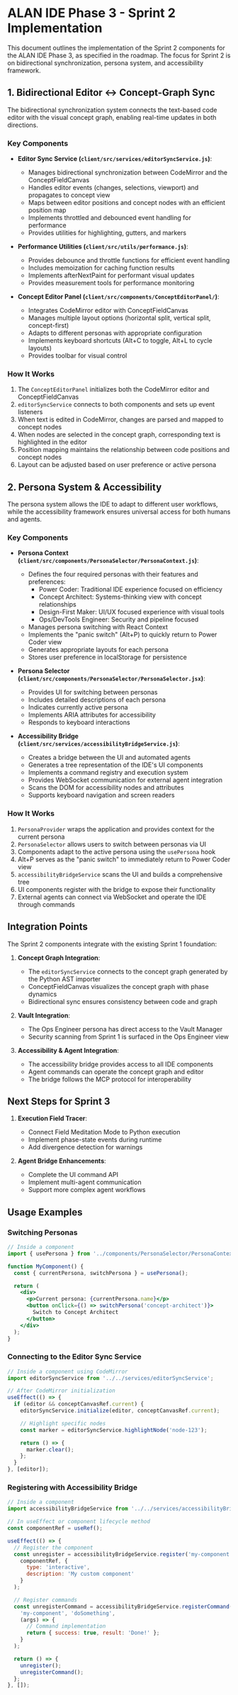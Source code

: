 # ALAN IDE Phase 3 - Sprint 2 Implementation

This document outlines the implementation of the Sprint 2 components for the ALAN IDE Phase 3, as specified in the roadmap. The focus for Sprint 2 is on bidirectional synchronization, persona system, and accessibility framework.

## 1. Bidirectional Editor ↔ Concept-Graph Sync

The bidirectional synchronization system connects the text-based code editor with the visual concept graph, enabling real-time updates in both directions.

### Key Components

- **Editor Sync Service (`client/src/services/editorSyncService.js`)**:
  - Manages bidirectional synchronization between CodeMirror and the ConceptFieldCanvas
  - Handles editor events (changes, selections, viewport) and propagates to concept view
  - Maps between editor positions and concept nodes with an efficient position map
  - Implements throttled and debounced event handling for performance
  - Provides utilities for highlighting, gutters, and markers

- **Performance Utilities (`client/src/utils/performance.js`)**:
  - Provides debounce and throttle functions for efficient event handling
  - Includes memoization for caching function results
  - Implements afterNextPaint for performant visual updates
  - Provides measurement tools for performance monitoring

- **Concept Editor Panel (`client/src/components/ConceptEditorPanel/`)**:
  - Integrates CodeMirror editor with ConceptFieldCanvas
  - Manages multiple layout options (horizontal split, vertical split, concept-first)
  - Adapts to different personas with appropriate configuration
  - Implements keyboard shortcuts (Alt+C to toggle, Alt+L to cycle layouts)
  - Provides toolbar for visual control

### How It Works

1. The `ConceptEditorPanel` initializes both the CodeMirror editor and ConceptFieldCanvas
2. `editorSyncService` connects to both components and sets up event listeners
3. When text is edited in CodeMirror, changes are parsed and mapped to concept nodes
4. When nodes are selected in the concept graph, corresponding text is highlighted in the editor
5. Position mapping maintains the relationship between code positions and concept nodes
6. Layout can be adjusted based on user preference or active persona

## 2. Persona System & Accessibility

The persona system allows the IDE to adapt to different user workflows, while the accessibility framework ensures universal access for both humans and agents.

### Key Components

- **Persona Context (`client/src/components/PersonaSelector/PersonaContext.js`)**:
  - Defines the four required personas with their features and preferences:
    - Power Coder: Traditional IDE experience focused on efficiency
    - Concept Architect: Systems-thinking view with concept relationships
    - Design-First Maker: UI/UX focused experience with visual tools
    - Ops/DevTools Engineer: Security and pipeline focused
  - Manages persona switching with React Context
  - Implements the "panic switch" (Alt+P) to quickly return to Power Coder view
  - Generates appropriate layouts for each persona
  - Stores user preference in localStorage for persistence

- **Persona Selector (`client/src/components/PersonaSelector/PersonaSelector.jsx`)**:
  - Provides UI for switching between personas
  - Includes detailed descriptions of each persona
  - Indicates currently active persona
  - Implements ARIA attributes for accessibility
  - Responds to keyboard interactions

- **Accessibility Bridge (`client/src/services/accessibilityBridgeService.js`)**:
  - Creates a bridge between the UI and automated agents
  - Generates a tree representation of the IDE's UI components
  - Implements a command registry and execution system
  - Provides WebSocket communication for external agent integration
  - Scans the DOM for accessibility nodes and attributes
  - Supports keyboard navigation and screen readers

### How It Works

1. `PersonaProvider` wraps the application and provides context for the current persona
2. `PersonaSelector` allows users to switch between personas via UI
3. Components adapt to the active persona using the `usePersona` hook
4. Alt+P serves as the "panic switch" to immediately return to Power Coder view
5. `accessibilityBridgeService` scans the UI and builds a comprehensive tree
6. UI components register with the bridge to expose their functionality
7. External agents can connect via WebSocket and operate the IDE through commands

## Integration Points

The Sprint 2 components integrate with the existing Sprint 1 foundation:

1. **Concept Graph Integration**:
   - The `editorSyncService` connects to the concept graph generated by the Python AST importer
   - ConceptFieldCanvas visualizes the concept graph with phase dynamics
   - Bidirectional sync ensures consistency between code and graph

2. **Vault Integration**:
   - The Ops Engineer persona has direct access to the Vault Manager
   - Security scanning from Sprint 1 is surfaced in the Ops Engineer view

3. **Accessibility & Agent Integration**:
   - The accessibility bridge provides access to all IDE components
   - Agent commands can operate the concept graph and editor
   - The bridge follows the MCP protocol for interoperability

## Next Steps for Sprint 3

1. **Execution Field Tracer**:
   - Connect Field Meditation Mode to Python execution
   - Implement phase-state events during runtime
   - Add divergence detection for warnings

2. **Agent Bridge Enhancements**:
   - Complete the UI command API
   - Implement multi-agent communication
   - Support more complex agent workflows

## Usage Examples

### Switching Personas

```jsx
// Inside a component
import { usePersona } from '../components/PersonaSelector/PersonaContext';

function MyComponent() {
  const { currentPersona, switchPersona } = usePersona();

  return (
    <div>
      <p>Current persona: {currentPersona.name}</p>
      <button onClick={() => switchPersona('concept-architect')}>
        Switch to Concept Architect
      </button>
    </div>
  );
}
```

### Connecting to the Editor Sync Service

```jsx
// Inside a component using CodeMirror
import editorSyncService from '../../services/editorSyncService';

// After CodeMirror initialization
useEffect(() => {
  if (editor && conceptCanvasRef.current) {
    editorSyncService.initialize(editor, conceptCanvasRef.current);

    // Highlight specific nodes
    const marker = editorSyncService.highlightNode('node-123');

    return () => {
      marker.clear();
    };
  }
}, [editor]);
```

### Registering with Accessibility Bridge

```jsx
// Inside a component
import accessibilityBridgeService from '../../services/accessibilityBridgeService';

// In useEffect or component lifecycle method
const componentRef = useRef();

useEffect(() => {
  // Register the component
  const unregister = accessibilityBridgeService.register('my-component',
    componentRef, {
      type: 'interactive',
      description: 'My custom component'
    }
  );

  // Register commands
  const unregisterCommand = accessibilityBridgeService.registerCommand(
    'my-component', 'doSomething',
    (args) => {
      // Command implementation
      return { success: true, result: 'Done!' };
    }
  );

  return () => {
    unregister();
    unregisterCommand();
  };
}, []);
